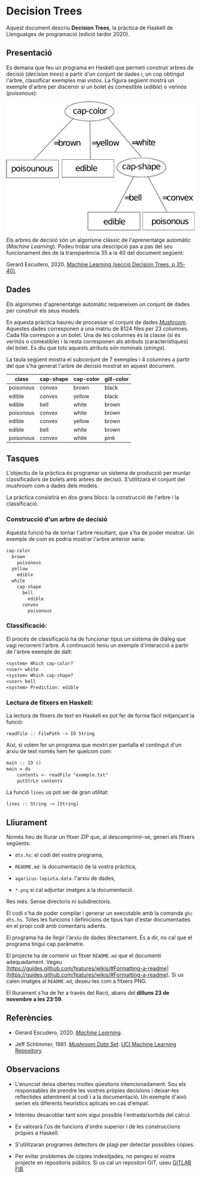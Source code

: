 # Decision Trees

Aquest document descriu **Decision Trees**, la pràctica de Haskell de 
Llenguatges de programació (edició tardor 2020).


## Presentació

Es demana que feu un programa en Haskell que permeti construir arbres de 
decisió (*decision trees*) a partir d'un conjunt de dades i, un cop obtingut 
l'arbre, classificar exemples mai vistos. La figura següent mostra un exemple
d'arbre per discernir si un bolet és comestible (*edible*) o verinós 
(*poisonous*):

![](dt.png)

Els arbres de decisió són un algorisme clàssic de l'aprenentatge automàtic 
(*Machine Learning*). Podeu trobar una descripció pas a pas del seu 
funcionament des de la transparència 35 a la 40 del document següent:

Gerard Escudero, 2020. [Machine Learning (secció Decision Trees, p 35-40)](https://gebakx.github.io/ml/#35).

## Dades

Els algorismes d'aprenentatge automàtic requereixen un conjunt de dades per 
construir els seus models.

En aquesta pràctica haureu de processar el conjunt de dades 
*[Mushroom](https://archive.ics.uci.edu/ml/datasets/Mushroom)*.
Aquestes dades corresponen a una matriu de 8124 files per 23 columnes.
Cada fila correspon a un bolet. Una de les columnes és la classe (si és verinós
o comestible) i la resta corresponen als atributs (característiques) del
bolet. Es diu que tots aquests atributs són nominals (*strings*).

La taula següent mostra el subconjunt de 7 exemples i 4 columnes a partir del
que s'ha generat l'arbre de decisió mostrat en aquest document.

| class | cap-shape | cap-color | gill-color |
|-------|-----------|-----------|------------|
| poisonous | convex | brown | black |
| edible | convex | yellow | black |
| edible | bell | white | brown |
| poisonous | convex | white | brown |
| edible | convex | yellow | brown |
| edible | bell | white | brown |
| poisonous | convex | white | pink |

## Tasques

L'objectiu de la pràctica és programar un sistema de producció per
muntar classificadors de bolets amb arbres de decisió. 
S'utilitzarà el conjunt del *mushroom* com a dades dels models.

La pràctica consistirà en dos grans blocs: la construcció de l'arbre i 
la classificació.

### Construcció d'un arbre de decisió

Aquesta funció ha de tornar l'arbre resultant, que s'ha de poder 
mostrar. Un exemple de com es podria mostrar l'arbre anterior seria:

```
cap-color
  brown
    poisonous
  yellow
    edible
  white
    cap-shape
      bell
        edible
      convex
        poisonous
```

### Classificació:

El procés de classificació ha de funcionar tipus un sistema de diàleg que
vagi recorrent l'arbre. A continuació teniu un exemple d'interacció a
partir de l'arbre exemple de dalt:

```
<system> Which cap-color?
<user> white
<system> Which cap-shape?
<user> bell
<system> Prediction: edible
```

### Lectura de fitxers en Haskell:

La lectura de fitxers de text en Haskell es pot fer de forma fàcil mitjançant la funció:

```
readFile :: FilePath -> IO String
```

Així, si volem fer un programa que mostri per pantalla el contingut 
d'un arxiu de text només hem fer quelcom com:

```
main :: IO ()
main = do
    contents <- readFile "exemple.txt"
    putStrLn contents
```

La funció `lines` us pot ser de gran utilitat:

```
lines :: String -> [String]
```

## Lliurament

Només heu de lliurar un fitxer ZIP que, al descomprimir-se,
generi els fitxers següents:

- `dts.hs`: el codi del vostre programa,

- `README.md`: la documentació de la vostra pràctica,

- `agaricus-lepiota.data`: l'arxiu de dades,

- `*.png` si cal adjuntar imatges a la documentació.

Res més. Sense directoris ni subdirectoris.

El codi s'ha de poder compilar i generar un executable amb la comanda
`ghc dts.hs`. Totes les funcions i
definicions de tipus han d'estar
documentades en el propi codi amb comentaris adients.

El programa ha de llegir l'arxiu de dades directament. 
És a dir, no cal que el programa tingui cap paràmetre.

El projecte ha de contenir un fitxer `README.md` que el documenti
adequadament. Vegeu [https://guides.github.com/features/wikis/#Formatting-a-readme](https://guides.github.com/features/wikis/#Formatting-a-readme). Si us calen
imatges al `README.md`, deseu-les com a fitxers PNG.

El lliurament s'ha de fer a través del Racó, abans del **dilluns 23 de novembre a les
23:59**.

## Referències

- Gerard Escudero, 2020. *[Machine Learning](https://gebakx.github.io/ml/)*.

- Jeff Schlimmer, 1981. *[Mushroom Data Set](https://archive.ics.uci.edu/ml/datasets/Mushroom)*.
[UCI Machine Learning Repository](https://archive.ics.uci.edu/ml/index.php).

## Observacions

- L'enunciat deixa obertes moltes qüestions intencionadament. Sou els responsables de prendre les vostres
pròpies decisions i deixar-les reflectides adientment al codi i a la
documentació. Un exemple d'això serien els diferents heurístics aplicats en cas d'empat.

- Intenteu desacoblar tant som sigui possible l'entrada/sortida del càlcul.

- Es valorarà l'ús de funcions d'ordre superior i de les construccions pròpies a Haskell.

- S'utilitzaran programes detectors de plagi per detectar possibles còpies.

- Per evitar problemes de còpies indesitjades, no pengeu el vostre projecte en repositoris
públics. Si us cal un repositori GIT, useu [GITLAB
FIB](https://gitlab.fib.upc.edu/users/sign_in).

